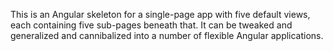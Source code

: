 This is an Angular skeleton for a single-page app with five default views, each containing five sub-pages beneath that.  It can be tweaked and generalized and cannibalized into a number of flexible Angular applications.